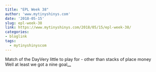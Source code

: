 ```yaml
---
title: "EPL Week 38"
author: 'www.mytinyshinys.com'
date: '2018-05-15'
slug: epl-week-38
link: https://www.mytinyshinys.com/2018/05/15/epl-week-38/
categories:
- bloglink
tags:
  - mytinyshinyscom
---
```


Match of the DayVery little to play for - other than stacks of place money Well at least we got a nine goal[... <i class="fas fa-external-link-alt"></i>](https://www.mytinyshinys.com/2018/05/15/epl-week-38/)

